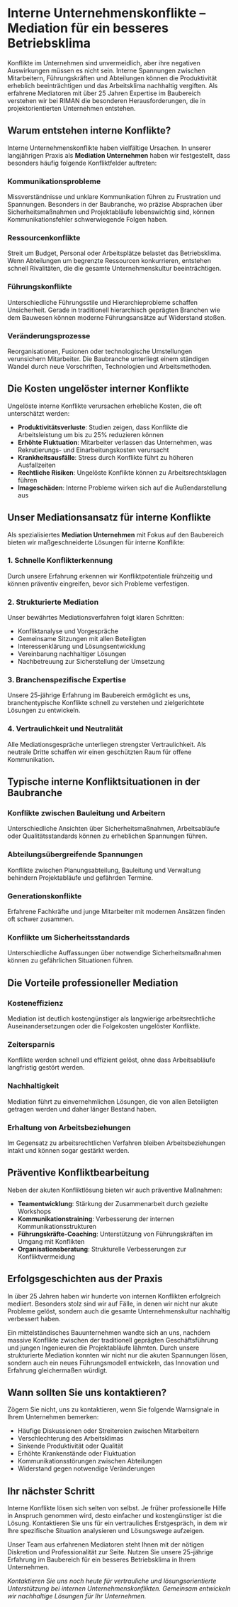 # Interne Unternehmenskonflikte – Mediation für ein besseres Betriebsklima

Konflikte im Unternehmen sind unvermeidlich, aber ihre negativen Auswirkungen müssen es nicht sein. Interne Spannungen zwischen Mitarbeitern, Führungskräften und Abteilungen können die Produktivität erheblich beeinträchtigen und das Arbeitsklima nachhaltig vergiften. Als erfahrene Mediatoren mit über 25 Jahren Expertise im Baubereich verstehen wir bei RIMAN die besonderen Herausforderungen, die in projektorientierten Unternehmen entstehen.

## Warum entstehen interne Konflikte?

Interne Unternehmenskonflikte haben vielfältige Ursachen. In unserer langjährigen Praxis als **Mediation Unternehmen** haben wir festgestellt, dass besonders häufig folgende Konfliktfelder auftreten:

### Kommunikationsprobleme
Missverständnisse und unklare Kommunikation führen zu Frustration und Spannungen. Besonders in der Baubranche, wo präzise Absprachen über Sicherheitsmaßnahmen und Projektabläufe lebenswichtig sind, können Kommunikationsfehler schwerwiegende Folgen haben.

### Ressourcenkonflikte
Streit um Budget, Personal oder Arbeitsplätze belastet das Betriebsklima. Wenn Abteilungen um begrenzte Ressourcen konkurrieren, entstehen schnell Rivalitäten, die die gesamte Unternehmenskultur beeinträchtigen.

### Führungskonflikte
Unterschiedliche Führungsstile und Hierarchieprobleme schaffen Unsicherheit. Gerade in traditionell hierarchisch geprägten Branchen wie dem Bauwesen können moderne Führungsansätze auf Widerstand stoßen.

### Veränderungsprozesse
Reorganisationen, Fusionen oder technologische Umstellungen verunsichern Mitarbeiter. Die Baubranche unterliegt einem ständigen Wandel durch neue Vorschriften, Technologien und Arbeitsmethoden.

## Die Kosten ungelöster interner Konflikte

Ungelöste interne Konflikte verursachen erhebliche Kosten, die oft unterschätzt werden:

- **Produktivitätsverluste**: Studien zeigen, dass Konflikte die Arbeitsleistung um bis zu 25% reduzieren können
- **Erhöhte Fluktuation**: Mitarbeiter verlassen das Unternehmen, was Rekrutierungs- und Einarbeitungskosten verursacht
- **Krankheitsausfälle**: Stress durch Konflikte führt zu höheren Ausfallzeiten
- **Rechtliche Risiken**: Ungelöste Konflikte können zu Arbeitsrechtsklagen führen
- **Imageschäden**: Interne Probleme wirken sich auf die Außendarstellung aus

## Unser Mediationsansatz für interne Konflikte

Als spezialisiertes **Mediation Unternehmen** mit Fokus auf den Baubereich bieten wir maßgeschneiderte Lösungen für interne Konflikte:

### 1. Schnelle Konflikterkennung
Durch unsere Erfahrung erkennen wir Konfliktpotentiale frühzeitig und können präventiv eingreifen, bevor sich Probleme verfestigen.

### 2. Strukturierte Mediation
Unser bewährtes Mediationsverfahren folgt klaren Schritten:
- Konfliktanalyse und Vorgespräche
- Gemeinsame Sitzungen mit allen Beteiligten
- Interessenklärung und Lösungsentwicklung
- Vereinbarung nachhaltiger Lösungen
- Nachbetreuung zur Sicherstellung der Umsetzung

### 3. Branchenspezifische Expertise
Unsere 25-jährige Erfahrung im Baubereich ermöglicht es uns, branchentypische Konflikte schnell zu verstehen und zielgerichtete Lösungen zu entwickeln.

### 4. Vertraulichkeit und Neutralität
Alle Mediationsgespräche unterliegen strengster Vertraulichkeit. Als neutrale Dritte schaffen wir einen geschützten Raum für offene Kommunikation.

## Typische interne Konfliktsituationen in der Baubranche

### Konflikte zwischen Bauleitung und Arbeitern
Unterschiedliche Ansichten über Sicherheitsmaßnahmen, Arbeitsabläufe oder Qualitätsstandards können zu erheblichen Spannungen führen.

### Abteilungsübergreifende Spannungen
Konflikte zwischen Planungsabteilung, Bauleitung und Verwaltung behindern Projektabläufe und gefährden Termine.

### Generationskonflikte
Erfahrene Fachkräfte und junge Mitarbeiter mit modernen Ansätzen finden oft schwer zusammen.

### Konflikte um Sicherheitsstandards
Unterschiedliche Auffassungen über notwendige Sicherheitsmaßnahmen können zu gefährlichen Situationen führen.

## Die Vorteile professioneller Mediation

### Kosteneffizienz
Mediation ist deutlich kostengünstiger als langwierige arbeitsrechtliche Auseinandersetzungen oder die Folgekosten ungelöster Konflikte.

### Zeitersparnis
Konflikte werden schnell und effizient gelöst, ohne dass Arbeitsabläufe langfristig gestört werden.

### Nachhaltigkeit
Mediation führt zu einvernehmlichen Lösungen, die von allen Beteiligten getragen werden und daher länger Bestand haben.

### Erhaltung von Arbeitsbeziehungen
Im Gegensatz zu arbeitsrechtlichen Verfahren bleiben Arbeitsbeziehungen intakt und können sogar gestärkt werden.

## Präventive Konfliktbearbeitung

Neben der akuten Konfliktlösung bieten wir auch präventive Maßnahmen:

- **Teamentwicklung**: Stärkung der Zusammenarbeit durch gezielte Workshops
- **Kommunikationstraining**: Verbesserung der internen Kommunikationsstrukturen
- **Führungskräfte-Coaching**: Unterstützung von Führungskräften im Umgang mit Konflikten
- **Organisationsberatung**: Strukturelle Verbesserungen zur Konfliktvermeidung

## Erfolgsgeschichten aus der Praxis

In über 25 Jahren haben wir hunderte von internen Konflikten erfolgreich mediiert. Besonders stolz sind wir auf Fälle, in denen wir nicht nur akute Probleme gelöst, sondern auch die gesamte Unternehmenskultur nachhaltig verbessert haben.

Ein mittelständisches Bauunternehmen wandte sich an uns, nachdem massive Konflikte zwischen der traditionell geprägten Geschäftsführung und jungen Ingenieuren die Projektabläufe lähmten. Durch unsere strukturierte Mediation konnten wir nicht nur die akuten Spannungen lösen, sondern auch ein neues Führungsmodell entwickeln, das Innovation und Erfahrung gleichermaßen würdigt.

## Wann sollten Sie uns kontaktieren?

Zögern Sie nicht, uns zu kontaktieren, wenn Sie folgende Warnsignale in Ihrem Unternehmen bemerken:

- Häufige Diskussionen oder Streitereien zwischen Mitarbeitern
- Verschlechterung des Arbeitsklimas
- Sinkende Produktivität oder Qualität
- Erhöhte Krankenstände oder Fluktuation
- Kommunikationsstörungen zwischen Abteilungen
- Widerstand gegen notwendige Veränderungen

## Ihr nächster Schritt

Interne Konflikte lösen sich selten von selbst. Je früher professionelle Hilfe in Anspruch genommen wird, desto einfacher und kostengünstiger ist die Lösung. Kontaktieren Sie uns für ein vertrauliches Erstgespräch, in dem wir Ihre spezifische Situation analysieren und Lösungswege aufzeigen.

Unser Team aus erfahrenen Mediatoren steht Ihnen mit der nötigen Diskretion und Professionalität zur Seite. Nutzen Sie unsere 25-jährige Erfahrung im Baubereich für ein besseres Betriebsklima in Ihrem Unternehmen.

*Kontaktieren Sie uns noch heute für vertrauliche und lösungsorientierte Unterstützung bei internen Unternehmenskonflikten. Gemeinsam entwickeln wir nachhaltige Lösungen für Ihr Unternehmen.*